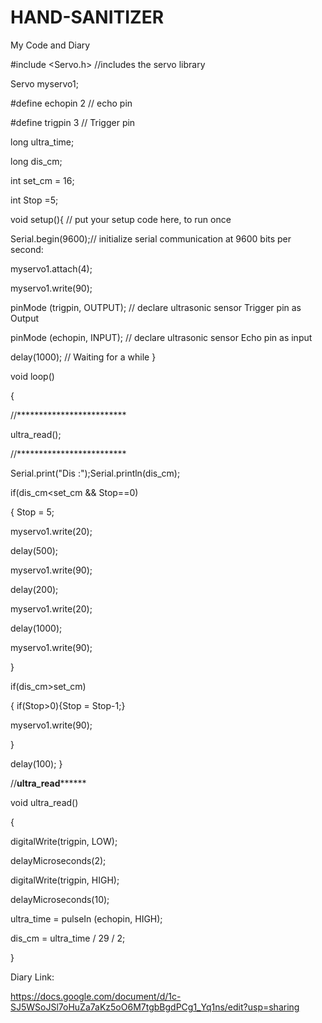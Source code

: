 # HAND-SANITIZER
My Code and Diary

#include <Servo.h> //includes the servo library

Servo myservo1;

#define echopin 2 // echo pin

#define trigpin 3 // Trigger pin

long ultra_time;

long dis_cm;

int set_cm = 16;

int Stop =5;

void setup(){ // put your setup code here, to run once

Serial.begin(9600);// initialize serial communication at 9600 bits per second:

myservo1.attach(4);

myservo1.write(90);

pinMode (trigpin, OUTPUT); // declare ultrasonic sensor Trigger pin as Output

pinMode (echopin, INPUT);  // declare ultrasonic sensor Echo pin as input

delay(1000); // Waiting for a while
}

void loop()

{

//*************************

ultra_read();

//*************************

Serial.print("Dis :");Serial.println(dis_cm); 

if(dis_cm<set_cm && Stop==0)

{ Stop = 5;

myservo1.write(20);

delay(500); 

myservo1.write(90);

delay(200); 

myservo1.write(20);

delay(1000); 

myservo1.write(90);

}

if(dis_cm>set_cm)

{
if(Stop>0){Stop = Stop-1;}

myservo1.write(90);

}

delay(100); 
}

//**********************ultra_read****************************

void ultra_read()

{

digitalWrite(trigpin, LOW);

delayMicroseconds(2);

digitalWrite(trigpin, HIGH);

delayMicroseconds(10);

ultra_time = pulseIn (echopin, HIGH);

dis_cm =  ultra_time / 29 / 2; 

}

Diary Link:

https://docs.google.com/document/d/1c-SJ5WSoJSl7oHuZa7aKz5oO6M7tgbBgdPCg1_Yq1ns/edit?usp=sharing
